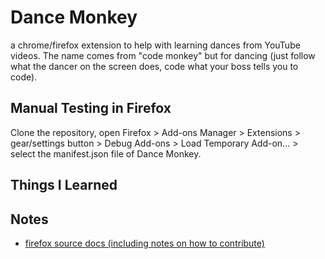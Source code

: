 # Dance Monkey
a chrome/firefox extension to help with learning dances from YouTube videos. The
name comes from "code monkey" but for dancing (just follow what the dancer on
the screen does, code what your boss tells you to code).

## Manual Testing in Firefox
Clone the repository, open Firefox > Add-ons Manager > Extensions >
gear/settings button > Debug Add-ons > Load Temporary Add-on... > select the
manifest.json file of Dance Monkey.


## Things I Learned

## Notes
- [firefox source docs (including notes on how to contribute)](https://firefox-source-docs.mozilla.org/browser/urlbar/experiments.html)